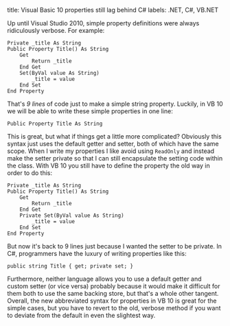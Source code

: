 title: Visual Basic 10 properties still lag behind C#
labels: .NET, C#, VB.NET

Up until Visual Studio 2010, simple property definitions were always ridiculously verbose.  For example<!--break-->:

    Private _title As String
    Public Property Title() As String
        Get
            Return _title
        End Get
        Set(ByVal value As String)
            _title = value
        End Set
    End Property

That's <em>9 lines</em> of code just to make a simple string property.  Luckily, in VB 10 we will be able to write these simple properties in one line:

    Public Property Title As String

This is great, but what if things get a little more complicated?  Obviously this syntax just uses the default getter and setter, both of which have the same scope.  When I write my properties I like avoid using <code>ReadOnly</code> and instead make the setter private so that I can still encapsulate the setting code within the class.  With VB 10 you still have to define the property the old way in order to do this:

    Private _title As String
    Public Property Title() As String
        Get
            Return _title
        End Get
        Private Set(ByVal value As String)
            _title = value
        End Set
    End Property

But now it's back to 9 lines just because I wanted the setter to be private.  In C#, programmers have the luxury of writing properties like this:

    public string Title { get; private set; }

Furthermore, neither language allows you to use a default getter and custom setter (or vice versa) probably because it would make it difficult for them both to use the same backing store, but that's a whole other tangent.  Overall, the new abbreviated syntax for properties in VB 10 is great for the simple cases, but you have to revert to the old, verbose method if you want to deviate from the default in even the slightest way.